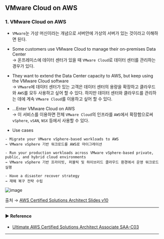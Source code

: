 ## VMware Cloud on AWS
### 1. VMware Cloud on AWS
- `VMware`눈 가상 머신이라는 개념으로 서버안에 가상의 서버가 있는 것이라고 이해하면 된다.

- Some customers use VMware Cloud to manage their on-premises Data Center  
→ 온프레미스에 데이터 센터가 있을 때 `VMware Cloud`로 데이터 센터를 관리하는 경우가 있다.

- They want to extend the Data Center capacity to AWS, but keep using the VMware Cloud software  
→ `VMware`에 데이터 센터가 있는 고객은 데이터 센터의 용량을 확장하고 클라우드와 `AWS`를 모두 사용하고 싶어 할 수 있다. 하지만 데이터 센터와 클라우드를 관리하는 데에 계속 `VMware Cloud`를 이용하고 싶어 할 수 있다.

- …Enter VMware Cloud on AWS  
→ 이 서비스를 이용하면 전체 `VMware Cloud`의 인프라를 `AWS`에서 확장함으로써 `vSphere`, `vSAN`, `NSX` 등에서 사용할 수 있다.

- Use cases
~~~
- Migrate your VMware vSphere-based workloads to AWS
→ VMware vSphere 기반 워크로드를 AWS로 마이그레이션

- Run your production workloads across VMware vSphere-based private, public, and hybrid cloud environments
→ VMware vSphere 기반 프라이빗, 퍼블릭 및 하이브리드 클라우드 환경에서 운영 워크로드 실행

- Have a disaster recover strategy
→ 재해 복구 전략 수립
~~~

![image](https://github.com/sanguk2794/AWS/assets/97398071/10829dbd-50e1-4a78-88f6-ec246479b14b)

출처 → [AWS Certified Solutions Architect Slides v10](https://courses.datacumulus.com/downloads/certified-solutions-architect-pn9/)

---
#### ▶ Reference
- [Ultimate AWS Certified Solutions Architect Associate SAA-C03](https://www.udemy.com/course/aws-certified-solutions-architect-associate-saa-c03/)
---